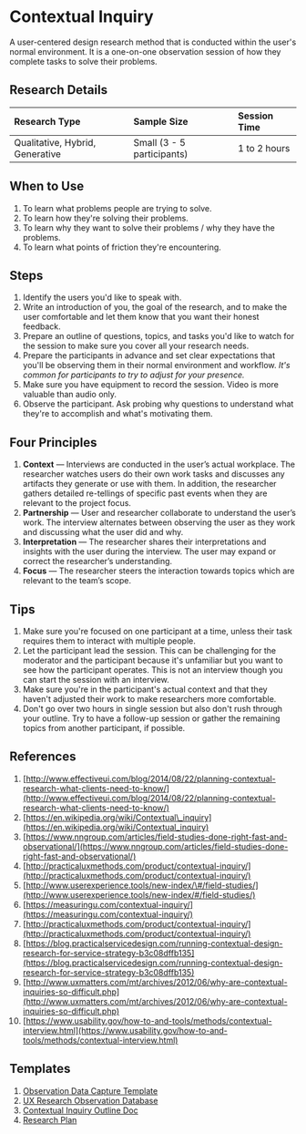 # Contextual Inquiry

A user-centered design research method that is conducted within the user's normal environment. It is a one-on-one observation session of how they complete tasks to solve their problems.

## Research Details

| Research Type | Sample Size | Session Time |
| :--- | :--- | :--- |
| Qualitative, Hybrid, Generative | Small \(3 - 5 participants\) | 1 to 2 hours |

## When to Use

1. To learn what problems people are trying to solve.
2. To learn how they're solving their problems.
3. To learn why they want to solve their problems / why they have the problems.
4. To learn what points of friction they're encountering.

## Steps

1. Identify the users you'd like to speak with.
2. Write an introduction of you, the goal of the research, and to make the user comfortable and let them know that you want their honest feedback.
3. Prepare an outline of questions, topics, and tasks you'd like to watch for the session to make sure you cover all your research needs.
4. Prepare the participants in advance and set clear expectations that you'll be observing them in their normal environment and workflow. *It's common for participants to try to adjust for your presence.*
5. Make sure you have equipment to record the session. Video is more valuable than audio only.
6. Observe the participant. Ask probing why questions to understand what they're to accomplish and what's motivating them.

## Four Principles
1. **Context** — Interviews are conducted in the user’s actual workplace. The researcher watches users do their own work tasks and discusses any artifacts they generate or use with them. In addition, the researcher gathers detailed re-tellings of specific past events when they are relevant to the project focus.
2. **Partnership** — User and researcher collaborate to understand the user’s work. The interview alternates between observing the user as they work and discussing what the user did and why.
3. **Interpretation** — The researcher shares their interpretations and insights with the user during the interview. The user may expand or correct the researcher’s understanding.
4. **Focus** — The researcher steers the interaction towards topics which are relevant to the team’s scope.

## Tips

1. Make sure you're focused on one participant at a time, unless their task requires them to interact with multiple people.
2. Let the participant lead the session. This can be challenging for the moderator and the participant because it's unfamiliar but you want to see how the participant operates. This is not an interview though you can start the session with an interview.
3. Make sure you're in the participant's actual context and that they haven't adjusted their work to make researchers more comfortable.
4. Don't go over two hours in single session but also don't rush through your outline. Try to have a follow-up session or gather the remaining topics from another participant, if possible. 

## References

1. [http://www.effectiveui.com/blog/2014/08/22/planning-contextual-research-what-clients-need-to-know/](http://www.effectiveui.com/blog/2014/08/22/planning-contextual-research-what-clients-need-to-know/)
2. [https://en.wikipedia.org/wiki/Contextual\_inquiry](https://en.wikipedia.org/wiki/Contextual_inquiry)
3. [https://www.nngroup.com/articles/field-studies-done-right-fast-and-observational/](https://www.nngroup.com/articles/field-studies-done-right-fast-and-observational/)
4. [http://practicaluxmethods.com/product/contextual-inquiry/](http://practicaluxmethods.com/product/contextual-inquiry/)
5. [http://www.userexperience.tools/new-index/\#/field-studies/](http://www.userexperience.tools/new-index/#/field-studies/)
6. [https://measuringu.com/contextual-inquiry/](https://measuringu.com/contextual-inquiry/)
7. [http://practicaluxmethods.com/product/contextual-inquiry/](http://practicaluxmethods.com/product/contextual-inquiry/)
8. [https://blog.practicalservicedesign.com/running-contextual-design-research-for-service-strategy-b3c08dffb135](https://blog.practicalservicedesign.com/running-contextual-design-research-for-service-strategy-b3c08dffb135)
9. [http://www.uxmatters.com/mt/archives/2012/06/why-are-contextual-inquiries-so-difficult.php](http://www.uxmatters.com/mt/archives/2012/06/why-are-contextual-inquiries-so-difficult.php)
10. [https://www.usability.gov/how-to-and-tools/methods/contextual-interview.html](https://www.usability.gov/how-to-and-tools/methods/contextual-interview.html)

## Templates

1. [Observation Data Capture Template](https://docs.google.com/spreadsheets/d/1PKQ7MrUzDTOzcBlUo7IhhbsIdYvApnRpZe9AhyTCVrE/edit?usp=sharing)
2. [UX Research Observation Database](https://airtable.com/shrBdHnqFasXP7qxg)
3. [Contextual Inquiry Outline Doc](https://docs.google.com/document/d/1u32mPdYn8CqDwkYxH0sUoCLFOHFvd4NgybzNdbNc-_A/edit?usp=sharing)
4. [Research Plan](https://docs.google.com/document/d/1TywGTy_TSPHyq1-8bX5Ackz1cEGPdM1HbO2CM72CxO0/edit?usp=sharing)